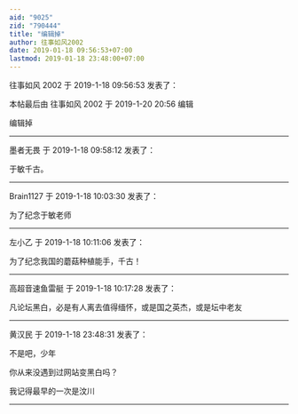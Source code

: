 ```yaml
---
aid: "9025"
zid: "790444"
title: "编辑掉"
author: 往事如风2002
date: 2019-01-18 09:56:53+07:00
lastmod: 2019-01-18 23:48:00+07:00
---
```


往事如风 2002 于 2019-1-18 09:56:53 发表了：

本帖最后由 往事如风 2002 于 2019-1-20 20:56 编辑

编辑掉

---

墨者无畏 于 2019-1-18 09:58:12 发表了：

于敏千古。

---

Brain1127 于 2019-1-18 10:03:30 发表了：

为了纪念于敏老师

---

左小乙 于 2019-1-18 10:11:06 发表了：

为了纪念我国的蘑菇种植能手，千古！

---

高超音速鱼雷艇 于 2019-1-18 10:17:28 发表了：

凡论坛黑白，必是有人离去值得缅怀，或是国之英杰，或是坛中老友

---

黄汉民 于 2019-1-18 23:48:31 发表了：

不是吧，少年

你从来没遇到过网站变黑白吗？

我记得最早的一次是汶川

---
